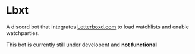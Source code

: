 # Lbxt

A discord bot that integrates [Letterboxd.com](https://letterboxd.com) to load watchlists and enable watchparties.

This bot is currently still under developent and **not functional**
